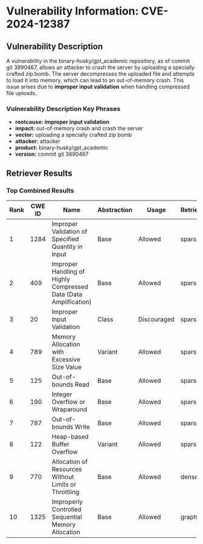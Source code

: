 # Vulnerability Information: CVE-2024-12387

## Vulnerability Description
A vulnerability in the binary-husky/gpt_academic repository, as of commit git 3890467, allows an attacker to crash the server by uploading a specially crafted zip bomb. The server decompresses the uploaded file and attempts to load it into memory, which can lead to an out-of-memory crash. This issue arises due to **improper input validation** when handling compressed file uploads.

### Vulnerability Description Key Phrases
- **rootcause:** **improper input validation**
- **impact:** out-of-memory crash and crash the server
- **vector:** uploading a specially crafted zip bomb
- **attacker:** attacker
- **product:** binary-husky/gpt_academic
- **version:** commit git 3890467

## Retriever Results

### Top Combined Results

| Rank | CWE ID | Name | Abstraction | Usage  | Retrievers | Individual Scores |
|------|--------|------|-------------|-------|------------|-------------------|
| 1 | 1284 | Improper Validation of Specified Quantity in Input | Base | Allowed | sparse | 0.383 |
| 2 | 409 | Improper Handling of Highly Compressed Data (Data Amplification) | Base | Allowed | sparse | 0.380 |
| 3 | 20 | Improper Input Validation | Class | Discouraged | sparse | 0.370 |
| 4 | 789 | Memory Allocation with Excessive Size Value | Variant | Allowed | sparse | 0.363 |
| 5 | 125 | Out-of-bounds Read | Base | Allowed | sparse | 0.361 |
| 6 | 190 | Integer Overflow or Wraparound | Base | Allowed | sparse | 0.357 |
| 7 | 787 | Out-of-bounds Write | Base | Allowed | sparse | 0.355 |
| 8 | 122 | Heap-based Buffer Overflow | Variant | Allowed | sparse | 0.350 |
| 9 | 770 | Allocation of Resources Without Limits or Throttling | Base | Allowed | dense | 0.555 |
| 10 | 1325 | Improperly Controlled Sequential Memory Allocation | Base | Allowed | graph | 0.003 |


